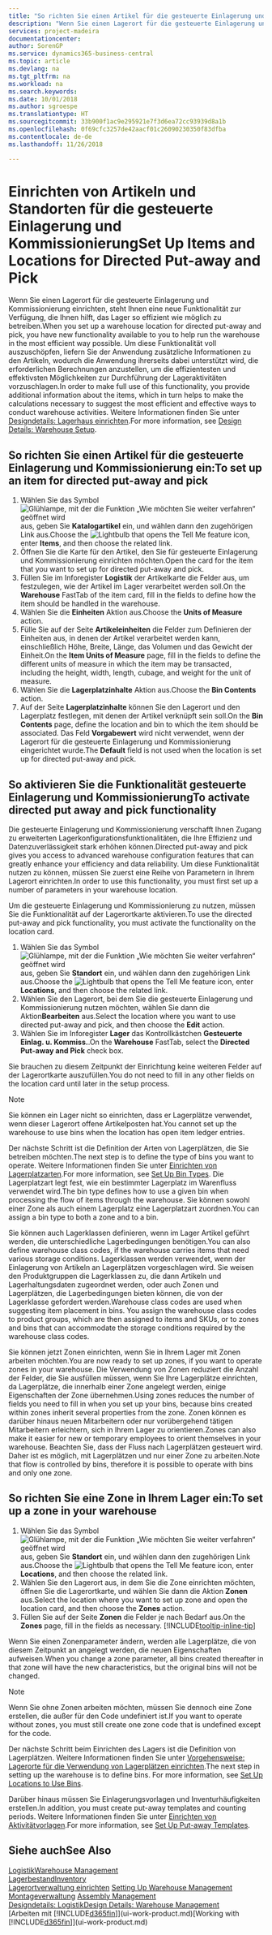 ```yaml
---
title: "So richten Sie einen Artikel für die gesteuerte Einlagerung und Kommissionierung ein | Microsoft Docs"
description: "Wenn Sie einen Lagerort für die gesteuerte Einlagerung und Kommissionierung einrichten, steht Ihnen eine neue Funktionalität zur Verfügung, die Ihnen hilft, das Lager so effizient wie möglich zu betreiben."
services: project-madeira
documentationcenter: 
author: SorenGP
ms.service: dynamics365-business-central
ms.topic: article
ms.devlang: na
ms.tgt_pltfrm: na
ms.workload: na
ms.search.keywords: 
ms.date: 10/01/2018
ms.author: sgroespe
ms.translationtype: HT
ms.sourcegitcommit: 33b900f1ac9e295921e7f3d6ea72cc93939d8a1b
ms.openlocfilehash: 0f69cfc3257de42aacf01c26090230350f83dfba
ms.contentlocale: de-de
ms.lasthandoff: 11/26/2018

---
```

# <a name="set-up-items-and-locations-for-directed-put-away-and-pick"></a><span data-ttu-id="9362b-103">Einrichten von Artikeln und Standorten für die gesteuerte Einlagerung und Kommissionierung</span><span class="sxs-lookup"><span data-stu-id="9362b-103">Set Up Items and Locations for Directed Put-away and Pick</span></span>
<span data-ttu-id="9362b-104">Wenn Sie einen Lagerort für die gesteuerte Einlagerung und Kommissionierung einrichten, steht Ihnen eine neue Funktionalität zur Verfügung, die Ihnen hilft, das Lager so effizient wie möglich zu betreiben.</span><span class="sxs-lookup"><span data-stu-id="9362b-104">When you set up a warehouse location for directed put-away and pick, you have new functionality available to you to help run the warehouse in the most efficient way possible.</span></span> <span data-ttu-id="9362b-105">Um diese Funktionalität voll auszuschöpfen, liefern Sie der Anwendung zusätzliche Informationen zu den Artikeln, wodurch die Anwendung ihrerseits dabei unterstützt wird, die erforderlichen Berechnungen anzustellen, um die effizientesten und effektivsten Möglichkeiten zur Durchführung der Lageraktivitäten vorzuschlagen.</span><span class="sxs-lookup"><span data-stu-id="9362b-105">In order to make full use of this functionality, you provide additional information about the items, which in turn helps to make the calculations necessary to suggest the most efficient and effective ways to conduct warehouse activities.</span></span> <span data-ttu-id="9362b-106">Weitere Informationen finden Sie unter [Designdetails: Lagerhaus einrichten](design-details-warehouse-setup.md).</span><span class="sxs-lookup"><span data-stu-id="9362b-106">For more information, see [Design Details: Warehouse Setup](design-details-warehouse-setup.md).</span></span>

## <a name="to-set-up-an-item-for-directed-put-away-and-pick"></a><span data-ttu-id="9362b-107">So richten Sie einen Artikel für die gesteuerte Einlagerung und Kommissionierung ein:</span><span class="sxs-lookup"><span data-stu-id="9362b-107">To set up an item for directed put-away and pick</span></span>  
1.  <span data-ttu-id="9362b-108">Wählen Sie das Symbol ![Glühlampe, mit der die Funktion „Wie möchten Sie weiter verfahren“ geöffnet wird](media/ui-search/search_small.png "Wie möchten Sie weiter verfahren?") aus, geben Sie **Katalogartikel** ein, und wählen dann den zugehörigen Link aus.</span><span class="sxs-lookup"><span data-stu-id="9362b-108">Choose the ![Lightbulb that opens the Tell Me feature](media/ui-search/search_small.png "Tell me what you want to do") icon, enter **Items**, and then choose the related link.</span></span>  
2.  <span data-ttu-id="9362b-109">Öffnen Sie die Karte für den Artikel, den Sie für gesteuerte Einlagerung und Kommissionierung einrichten möchten.</span><span class="sxs-lookup"><span data-stu-id="9362b-109">Open the card for the item that you want to set up for directed put-away and pick.</span></span>
3. <span data-ttu-id="9362b-110">Füllen Sie im Inforegister **Logistik** der Artikelkarte die Felder aus, um festzulegen, wie der Artikel im Lager verarbeitet werden soll.</span><span class="sxs-lookup"><span data-stu-id="9362b-110">On the **Warehouse** FastTab of the item card, fill in the fields to define how the item should be handled in the warehouse.</span></span>  
4.  <span data-ttu-id="9362b-111">Wählen Sie die **Einheiten** Aktion aus.</span><span class="sxs-lookup"><span data-stu-id="9362b-111">Choose the **Units of Measure** action.</span></span>
5. <span data-ttu-id="9362b-112">Fülle Sie auf der Seite **Artikeleinheiten** die Felder zum Definieren der Einheiten aus, in denen der Artikel verarbeitet werden kann, einschließlich Höhe, Breite, Länge, das Volumen und das Gewicht der Einheit.</span><span class="sxs-lookup"><span data-stu-id="9362b-112">On the **Item Units of Measure** page, fill in the fields to define the different units of measure in which the item may be transacted, including the height, width, length, cubage, and weight for the unit of measure.</span></span>
6. <span data-ttu-id="9362b-113">Wählen Sie die **Lagerplatzinhalte** Aktion aus.</span><span class="sxs-lookup"><span data-stu-id="9362b-113">Choose the **Bin Contents** action.</span></span>
7. <span data-ttu-id="9362b-114">Auf der Seite **Lagerplatzinhalte** können Sie den Lagerort und den Lagerplatz festlegen, mit denen der Artikel verknüpft sein soll.</span><span class="sxs-lookup"><span data-stu-id="9362b-114">On the **Bin Contents** page, define the location and bin to which the item should be associated.</span></span> <span data-ttu-id="9362b-115">Das Feld **Vorgabewert** wird nicht verwendet, wenn der Lagerort für die gesteuerte Einlagerung und Kommissionierung eingerichtet wurde.</span><span class="sxs-lookup"><span data-stu-id="9362b-115">The **Default** field is not used when the location is set up for directed put-away and pick.</span></span>  

## <a name="to-activate-directed-put-away-and-pick-functionality"></a><span data-ttu-id="9362b-116">So aktivieren Sie die Funktionalität gesteuerte Einlagerung und Kommissionierung</span><span class="sxs-lookup"><span data-stu-id="9362b-116">To activate directed put away and pick functionality</span></span>  
<span data-ttu-id="9362b-117">Die gesteuerte Einlagerung und Kommissionierung verschafft Ihnen Zugang zu erweiterten Lagerkonfigurationsfunktionalitäten, die Ihre Effizienz und Datenzuverlässigkeit stark erhöhen können.</span><span class="sxs-lookup"><span data-stu-id="9362b-117">Directed put-away and pick gives you access to advanced warehouse configuration features that can greatly enhance your efficiency and data reliability.</span></span> <span data-ttu-id="9362b-118">Um diese Funktionalität nutzen zu können, müssen Sie zuerst eine Reihe von Parametern in Ihrem Lagerort einrichten.</span><span class="sxs-lookup"><span data-stu-id="9362b-118">In order to use this functionality, you must first set up a number of parameters in your warehouse location.</span></span>  

<span data-ttu-id="9362b-119">Um die gesteuerte Einlagerung und Kommissionierung zu nutzen, müssen Sie die Funktionalität auf der Lagerortkarte aktivieren.</span><span class="sxs-lookup"><span data-stu-id="9362b-119">To use the directed put-away and pick functionality, you must activate the functionality on the location card.</span></span>    
1.  <span data-ttu-id="9362b-120">Wählen Sie das Symbol ![Glühlampe, mit der die Funktion „Wie möchten Sie weiter verfahren“ geöffnet wird](media/ui-search/search_small.png "Wie möchten Sie weiter verfahren?") aus, geben Sie **Standort** ein, und wählen dann den zugehörigen Link aus.</span><span class="sxs-lookup"><span data-stu-id="9362b-120">Choose the ![Lightbulb that opens the Tell Me feature](media/ui-search/search_small.png "Tell me what you want to do") icon, enter **Locations**, and then choose the related link.</span></span>  
2.  <span data-ttu-id="9362b-121">Wählen Sie den Lagerort, bei dem Sie die gesteuerte Einlagerung und Kommissionierung nutzen möchten, wählen Sie dann die Aktion**Bearbeiten** aus.</span><span class="sxs-lookup"><span data-stu-id="9362b-121">Select the location where you want to use directed put-away and pick, and then choose the **Edit** action.</span></span>  
3.  <span data-ttu-id="9362b-122">Wählen Sie im Inforegister **Lager** das Kontrollkästchen **Gesteuerte Einlag. u. Kommiss.**.</span><span class="sxs-lookup"><span data-stu-id="9362b-122">On the **Warehouse** FastTab, select the **Directed Put-away and Pick** check box.</span></span>  

<span data-ttu-id="9362b-123">Sie brauchen zu diesem Zeitpunkt der Einrichtung keine weiteren Felder auf der Lagerortkarte auszufüllen.</span><span class="sxs-lookup"><span data-stu-id="9362b-123">You do not need to fill in any other fields on the location card until later in the setup process.</span></span>  

> [!NOTE]  
>  <span data-ttu-id="9362b-124">Sie können ein Lager nicht so einrichten, dass er Lagerplätze verwendet, wenn dieser Lagerort offene Artikelposten hat.</span><span class="sxs-lookup"><span data-stu-id="9362b-124">You cannot set up the warehouse to use bins when the location has open item ledger entries.</span></span>  

<span data-ttu-id="9362b-125">Der nächste Schritt ist die Definition der Arten von Lagerplätzen, die Sie betreiben möchten.</span><span class="sxs-lookup"><span data-stu-id="9362b-125">The next step is to define the type of bins you want to operate.</span></span> <span data-ttu-id="9362b-126">Weitere Informationen finden Sie unter [Einrichten von Lagerplatzarten](warehouse-how-to-set-up-bin-types.md).</span><span class="sxs-lookup"><span data-stu-id="9362b-126">For more information, see [Set Up Bin Types](warehouse-how-to-set-up-bin-types.md).</span></span> <span data-ttu-id="9362b-127">Die Lagerplatzart legt fest, wie ein bestimmter Lagerplatz im Warenfluss verwendet wird.</span><span class="sxs-lookup"><span data-stu-id="9362b-127">The bin type defines how to use a given bin when processing the flow of items through the warehouse.</span></span> <span data-ttu-id="9362b-128">Sie können sowohl einer Zone als auch einem Lagerplatz eine Lagerplatzart zuordnen.</span><span class="sxs-lookup"><span data-stu-id="9362b-128">You can assign a bin type to both a zone and to a bin.</span></span>  

<span data-ttu-id="9362b-129">Sie können auch Lagerklassen definieren, wenn im Lager Artikel geführt werden, die unterschiedliche Lagerbedingungen benötigen.</span><span class="sxs-lookup"><span data-stu-id="9362b-129">You can also define warehouse class codes, if the warehouse carries items that need various storage conditions.</span></span> <span data-ttu-id="9362b-130">Lagerklassen werden verwendet, wenn der Einlagerung von Artikeln an Lagerplätzen vorgeschlagen wird. Sie weisen den Produktgruppen die Lagerklassen zu, die dann Artikeln und Lagerhaltungsdaten zugeordnet werden, oder auch Zonen und Lagerplätzen, die Lagerbedingungen bieten können, die von der Lagerklasse gefordert werden.</span><span class="sxs-lookup"><span data-stu-id="9362b-130">Warehouse class codes are used when suggesting item placement in bins. You assign the warehouse class codes to product groups, which are then assigned to items and SKUs, or to zones and bins that can accommodate the storage conditions required by the warehouse class codes.</span></span>  

<span data-ttu-id="9362b-131">Sie können jetzt Zonen einrichten, wenn Sie in Ihrem Lager mit Zonen arbeiten möchten.</span><span class="sxs-lookup"><span data-stu-id="9362b-131">You are now ready to set up zones, if you want to operate zones in your warehouse.</span></span> <span data-ttu-id="9362b-132">Die Verwendung von Zonen reduziert die Anzahl der Felder, die Sie ausfüllen müssen, wenn Sie Ihre Lagerplätze einrichten, da Lagerplätze, die innerhalb einer Zone angelegt werden, einige Eigenschaften der Zone übernehmen.</span><span class="sxs-lookup"><span data-stu-id="9362b-132">Using zones reduces the number of fields you need to fill in when you set up your bins, because bins created within zones inherit several properties from the zone.</span></span> <span data-ttu-id="9362b-133">Zonen können es darüber hinaus neuen Mitarbeitern oder nur vorübergehend tätigen Mitarbeitern erleichtern, sich in Ihrem Lager zu orientieren.</span><span class="sxs-lookup"><span data-stu-id="9362b-133">Zones can also make it easier for new or temporary employees to orient themselves in your warehouse.</span></span> <span data-ttu-id="9362b-134">Beachten Sie, dass der Fluss nach Lagerplätzen gesteuert wird. Daher ist es möglich, mit Lagerplätzen und nur einer Zone zu arbeiten.</span><span class="sxs-lookup"><span data-stu-id="9362b-134">Note that flow is controlled by bins, therefore it is possible to operate with bins and only one zone.</span></span>  

## <a name="to-set-up-a-zone-in-your-warehouse"></a><span data-ttu-id="9362b-135">So richten Sie eine Zone in Ihrem Lager ein:</span><span class="sxs-lookup"><span data-stu-id="9362b-135">To set up a zone in your warehouse</span></span>  
1.  <span data-ttu-id="9362b-136">Wählen Sie das Symbol ![Glühlampe, mit der die Funktion „Wie möchten Sie weiter verfahren“ geöffnet wird](media/ui-search/search_small.png "Wie möchten Sie weiter verfahren?") aus, geben Sie **Standort** ein, und wählen dann den zugehörigen Link aus.</span><span class="sxs-lookup"><span data-stu-id="9362b-136">Choose the ![Lightbulb that opens the Tell Me feature](media/ui-search/search_small.png "Tell me what you want to do") icon, enter **Locations**, and then choose the related link.</span></span>  
2.  <span data-ttu-id="9362b-137">Wählen Sie den Lagerort aus, in dem Sie die Zone einrichten möchten, öffnen Sie die Lagerortkarte, und wählen Sie dann die Aktion **Zonen** aus.</span><span class="sxs-lookup"><span data-stu-id="9362b-137">Select the location where you want to set up zone and open the location card, and then choose the **Zones** action.</span></span>  
3.  <span data-ttu-id="9362b-138">Füllen Sie auf der Seite **Zonen** die Felder je nach Bedarf aus.</span><span class="sxs-lookup"><span data-stu-id="9362b-138">On the **Zones** page, fill in the fields as necessary.</span></span> [!INCLUDE[tooltip-inline-tip](includes/tooltip-inline-tip_md.md)]  

<span data-ttu-id="9362b-139">Wenn Sie einen Zonenparameter ändern, werden alle Lagerplätze, die von diesem Zeitpunkt an angelegt werden, die neuen Eigenschaften aufweisen.</span><span class="sxs-lookup"><span data-stu-id="9362b-139">When you change a zone parameter, all bins created thereafter in that zone will have the new characteristics, but the original bins will not be changed.</span></span>  

> [!NOTE]  
>  <span data-ttu-id="9362b-140">Wenn Sie ohne Zonen arbeiten möchten, müssen Sie dennoch eine Zone erstellen, die außer für den Code undefiniert ist.</span><span class="sxs-lookup"><span data-stu-id="9362b-140">If you want to operate without zones, you must still create one zone code that is undefined except for the code.</span></span>  

<span data-ttu-id="9362b-141">Der nächste Schritt beim Einrichten des Lagers ist die Definition von Lagerplätzen. Weitere Informationen finden Sie unter [Vorgehensweise: Lagerorte für die Verwendung von Lagerplätzen einrichten](warehouse-how-to-set-up-locations-to-use-bins.md).</span><span class="sxs-lookup"><span data-stu-id="9362b-141">The next step in setting up the warehouse is to define bins. For more information, see [Set Up Locations to Use Bins](warehouse-how-to-set-up-locations-to-use-bins.md).</span></span>  

<span data-ttu-id="9362b-142">Darüber hinaus müssen Sie Einlagerungsvorlagen und Inventurhäufigkeiten erstellen.</span><span class="sxs-lookup"><span data-stu-id="9362b-142">In addition, you must create put-away templates and counting periods.</span></span> <span data-ttu-id="9362b-143">Weitere Informationen finden Sie unter [Einrichten von Aktivitätvorlagen](warehouse-how-to-set-up-put-away-templates.md).</span><span class="sxs-lookup"><span data-stu-id="9362b-143">For more information, see [Set Up Put-away Templates](warehouse-how-to-set-up-put-away-templates.md).</span></span>  

## <a name="see-also"></a><span data-ttu-id="9362b-144">Siehe auch</span><span class="sxs-lookup"><span data-stu-id="9362b-144">See Also</span></span>  
[<span data-ttu-id="9362b-145">Logistik</span><span class="sxs-lookup"><span data-stu-id="9362b-145">Warehouse Management</span></span>](warehouse-manage-warehouse.md)  
[<span data-ttu-id="9362b-146">Lagerbestand</span><span class="sxs-lookup"><span data-stu-id="9362b-146">Inventory</span></span>](inventory-manage-inventory.md)  
<span data-ttu-id="9362b-147">[Lagerortverwaltung einrichten](warehouse-setup-warehouse.md)   </span><span class="sxs-lookup"><span data-stu-id="9362b-147">[Setting Up Warehouse Management](warehouse-setup-warehouse.md)   </span></span>  
<span data-ttu-id="9362b-148">[Montageverwaltung](assembly-assemble-items.md)  </span><span class="sxs-lookup"><span data-stu-id="9362b-148">[Assembly Management](assembly-assemble-items.md)  </span></span>  
[<span data-ttu-id="9362b-149">Designdetails: Logistik</span><span class="sxs-lookup"><span data-stu-id="9362b-149">Design Details: Warehouse Management</span></span>](design-details-warehouse-management.md)  
<span data-ttu-id="9362b-150">[Arbeiten mit [!INCLUDE[d365fin](includes/d365fin_md.md)]](ui-work-product.md)</span><span class="sxs-lookup"><span data-stu-id="9362b-150">[Working with [!INCLUDE[d365fin](includes/d365fin_md.md)]](ui-work-product.md)</span></span>  

